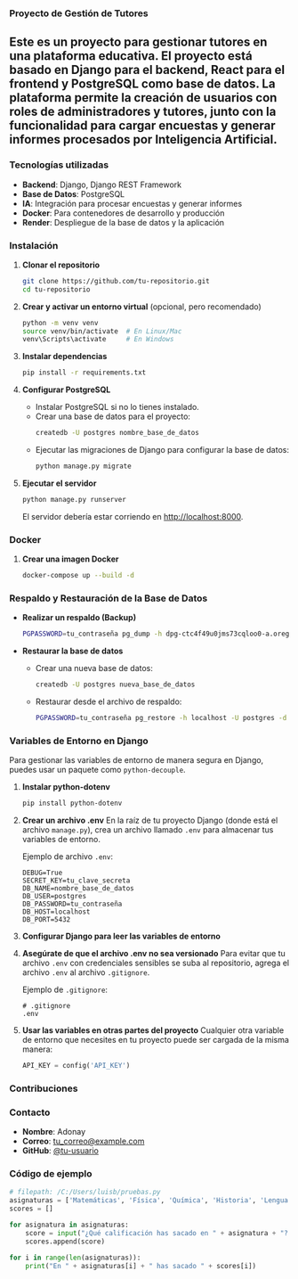 ### Proyecto de Gestión de Tutores

## Este es un proyecto para gestionar tutores en una plataforma educativa. El proyecto está basado en Django para el backend, React para el frontend y PostgreSQL como base de datos. La plataforma permite la creación de usuarios con roles de administradores y tutores, junto con la funcionalidad para cargar encuestas y generar informes procesados por Inteligencia Artificial.

### Tecnologías utilizadas

- **Backend**: Django, Django REST Framework
- **Base de Datos**: PostgreSQL
- **IA**: Integración para procesar encuestas y generar informes
- **Docker**: Para contenedores de desarrollo y producción
- **Render**: Despliegue de la base de datos y la aplicación

### Instalación

1. **Clonar el repositorio**
    ```bash
    git clone https://github.com/tu-repositorio.git
    cd tu-repositorio
    ```

2. **Crear y activar un entorno virtual** (opcional, pero recomendado)
    ```bash
    python -m venv venv
    source venv/bin/activate  # En Linux/Mac
    venv\Scripts\activate     # En Windows
    ```

3. **Instalar dependencias**
    ```bash
    pip install -r requirements.txt
    ```

4. **Configurar PostgreSQL**
    - Instalar PostgreSQL si no lo tienes instalado.
    - Crear una base de datos para el proyecto:
        ```bash
        createdb -U postgres nombre_base_de_datos
        ```
    - Ejecutar las migraciones de Django para configurar la base de datos:
        ```bash
        python manage.py migrate
        ```

5. **Ejecutar el servidor**
    ```bash
    python manage.py runserver
    ```
    El servidor debería estar corriendo en [http://localhost:8000](http://localhost:8000).

### Docker

1. **Crear una imagen Docker**
    ```bash
    docker-compose up --build -d
    ```

### Respaldo y Restauración de la Base de Datos

- **Realizar un respaldo (Backup)**
    ```bash
    PGPASSWORD=tu_contraseña pg_dump -h dpg-ctc4f49u0jms73cqloo0-a.oregon-postgres.render.com -U dbtutores_user -d dbtutores -F c -b -v -f "ruta/del/archivo/backup.dump"
    ```

- **Restaurar la base de datos**
    - Crear una nueva base de datos:
        ```bash
        createdb -U postgres nueva_base_de_datos
        ```
    - Restaurar desde el archivo de respaldo:
        ```bash
        PGPASSWORD=tu_contraseña pg_restore -h localhost -U postgres -d nueva_base_de_datos -v "ruta/del/archivo/backup.dump"
        ```

### Variables de Entorno en Django

Para gestionar las variables de entorno de manera segura en Django, puedes usar un paquete como `python-decouple`.

1. **Instalar python-dotenv**
    ```bash
    pip install python-dotenv
    ```

2. **Crear un archivo .env**
    En la raíz de tu proyecto Django (donde está el archivo `manage.py`), crea un archivo llamado `.env` para almacenar tus variables de entorno.

    Ejemplo de archivo `.env`:
    ```env
    DEBUG=True
    SECRET_KEY=tu_clave_secreta
    DB_NAME=nombre_base_de_datos
    DB_USER=postgres
    DB_PASSWORD=tu_contraseña
    DB_HOST=localhost
    DB_PORT=5432
    ```

3. **Configurar Django para leer las variables de entorno**

4. **Asegúrate de que el archivo .env no sea versionado**
    Para evitar que tu archivo `.env` con credenciales sensibles se suba al repositorio, agrega el archivo `.env` al archivo `.gitignore`.

    Ejemplo de `.gitignore`:
    ```gitignore
    # .gitignore
    .env
    ```

5. **Usar las variables en otras partes del proyecto**
    Cualquier otra variable de entorno que necesites en tu proyecto puede ser cargada de la misma manera:
    ```python
    API_KEY = config('API_KEY')
    ```

### Contribuciones

### Contacto

- **Nombre**: Adonay
- **Correo**: tu_correo@example.com
- **GitHub**: [@tu-usuario](https://github.com/tu-usuario)

### Código de ejemplo

```python
# filepath: /C:/Users/luisb/pruebas.py
asignaturas = ['Matemáticas', 'Física', 'Química', 'Historia', 'Lengua']
scores = []

for asignatura in asignaturas:
    score = input("¿Qué calificación has sacado en " + asignatura + "? ")
    scores.append(score)

for i in range(len(asignaturas)):
    print("En " + asignaturas[i] + " has sacado " + scores[i])
